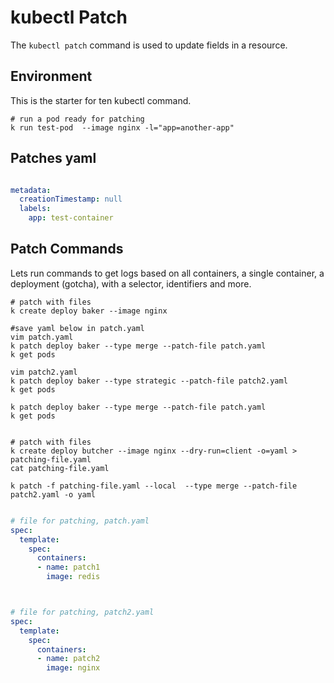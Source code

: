 # kubectl Patch

The `kubectl patch` command is used to update fields in a resource.

## Environment

This is the starter for ten kubectl command.

```shell
# run a pod ready for patching
k run test-pod  --image nginx -l="app=another-app" 

```

## Patches yaml

``` yaml

metadata:
  creationTimestamp: null
  labels:
    app: test-container

```

## Patch Commands

Lets run commands to get logs based on all containers, a single container, a deployment (gotcha), with a selector, identifiers and more.

``` shell
# patch with files
k create deploy baker --image nginx

#save yaml below in patch.yaml
vim patch.yaml 
k patch deploy baker --type merge --patch-file patch.yaml 
k get pods 

vim patch2.yaml 
k patch deploy baker --type strategic --patch-file patch2.yaml 
k get pods 

k patch deploy baker --type merge --patch-file patch.yaml 
k get pods 


# patch with files
k create deploy butcher --image nginx --dry-run=client -o=yaml > patching-file.yaml
cat patching-file.yaml

k patch -f patching-file.yaml --local  --type merge --patch-file patch2.yaml -o yaml


```

```YAML
# file for patching, patch.yaml
spec:
  template:
    spec:
      containers:
      - name: patch1
        image: redis



# file for patching, patch2.yaml
spec:
  template:
    spec:
      containers:
      - name: patch2
        image: nginx
```
